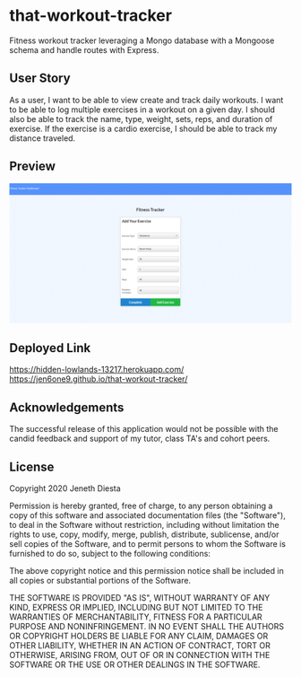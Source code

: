 # that-workout-tracker
Fitness workout tracker leveraging a Mongo database with a Mongoose schema and handle routes with Express. 

## User Story
As a user, I want to be able to view create and track daily workouts. I want to be able to log multiple exercises in a workout on a given day. I should also be able to track the name, type, weight, sets, reps, and duration of exercise. If the exercise is a cardio exercise, I should be able to track my distance traveled.

## Preview
![alt-text](preview.GIF)


## Deployed Link
https://hidden-lowlands-13217.herokuapp.com/
https://jen6one9.github.io/that-workout-tracker/

## Acknowledgements
The successful release of this application would not be possible with the candid feedback and support of my tutor, class TA's and cohort peers. 

## License 
Copyright 2020 Jeneth Diesta

Permission is hereby granted, free of charge, to any person obtaining a copy of this software and associated documentation files (the "Software"), to deal in the Software without restriction, including without limitation the rights to use, copy, modify, merge, publish, distribute, sublicense, and/or sell copies of the Software, and to permit persons to whom the Software is furnished to do so, subject to the following conditions:

The above copyright notice and this permission notice shall be included in all copies or substantial portions of the Software.

THE SOFTWARE IS PROVIDED "AS IS", WITHOUT WARRANTY OF ANY KIND, EXPRESS OR IMPLIED, INCLUDING BUT NOT LIMITED TO THE WARRANTIES OF MERCHANTABILITY, FITNESS FOR A PARTICULAR PURPOSE AND NONINFRINGEMENT. IN NO EVENT SHALL THE AUTHORS OR COPYRIGHT HOLDERS BE LIABLE FOR ANY CLAIM, DAMAGES OR OTHER LIABILITY, WHETHER IN AN ACTION OF CONTRACT, TORT OR OTHERWISE, ARISING FROM, OUT OF OR IN CONNECTION WITH THE SOFTWARE OR THE USE OR OTHER DEALINGS IN THE SOFTWARE.
